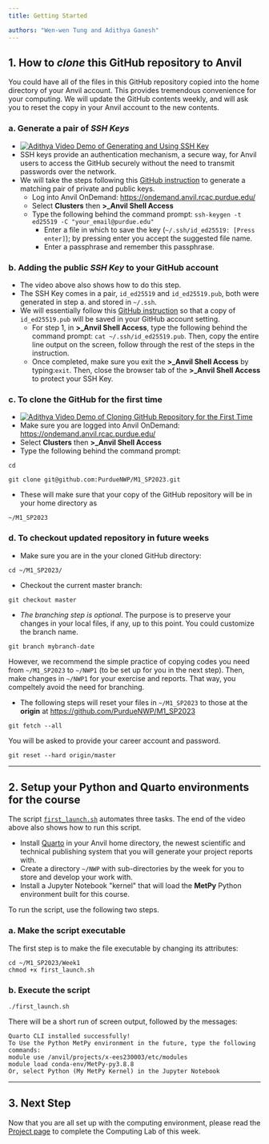 ```yaml
---
title: Getting Started

authors: "Wen-wen Tung and Adithya Ganesh"
---
```


## 1. How to *clone* this GitHub repository to Anvil

You could have all of the files in this GitHub repository copied into the home directory of your Anvil account. This provides tremendous convenience for your computing. We will update the GitHub contents weekly, and will ask you to reset the copy in your Anvil account to the new contents.

### a. Generate a pair of *SSH Keys*

 - [![Adithya Video Demo of Generating and Using SSH Key ](http://img.youtube.com/vi/YOUTUBE_VIDEO_ID_HERE/0.jpg)](http://www.youtube.com/watch?v=YOUTUBE_VIDEO_ID_HERE "Video Title")
 -  SSH keys provide an authentication mechanism, a secure way, for Anvil users to access the GitHub securely without the need to transmit passwords over the network.  
 - We will take the steps following this [GitHub instruction](https://docs.github.com/en/authentication/connecting-to-github-with-ssh/generating-a-new-ssh-key-and-adding-it-to-the-ssh-agent#generating-a-new-ssh-key) to generate a matching pair of private and public keys.
   -  Log into Anvil OnDemand: https://ondemand.anvil.rcac.purdue.edu/
   -  Select **Clusters** then **\>\_Anvil Shell Access**
   -  Type the following behind the command prompt:
`ssh-keygen -t ed25519 -C "your_email@purdue.edu"`
      - Enter a file in which to save the key (`~/.ssh/id_ed25519: [Press enter]`); by pressing enter you accept the suggested file name.
      - Enter a passphrase and remember this passphrase.


### b. Adding the public *SSH Key* to your GitHub account

 - The video above also shows how to do this step.
 - The SSH Key comes in a pair, `id_ed25519` and `id_ed25519.pub`, both were generated in step a. and stored in `~/.ssh`.
 - We will essentially follow this [GitHub instruction](https://docs.github.com/en/authentication/connecting-to-github-with-ssh/adding-a-new-ssh-key-to-your-github-account#adding-a-new-s[…]to-your-account) so that a copy of `id_ed25519.pub` will be saved in your GitHub account setting.
     - For step 1, in **\>\_Anvil Shell Access**, type the following behind the command prompt: `cat ~/.ssh/id_ed25519.pub`. Then, copy the entire line output on the screen, follow through the rest of the steps in the instruction.
     - Once completed, make sure you exit the **\>\_Anvil Shell Access** by typing:`exit`. Then, close the browser tab of the **\>\_Anvil Shell Access** to protect your SSH Key.

### c. To clone the GitHub for the first time

 -  [![Adithya Video Demo of Cloning GitHub Repository for the First Time](http://img.youtube.com/vi/9qNy9kjZ29Q/0.jpg)](https://mediaspace.itap.purdue.edu/media/Local+Environment+Setup/1_sgswunaa "Local Environment Setup")
 -  Make sure you are logged into Anvil OnDemand: https://ondemand.anvil.rcac.purdue.edu/
 -  Select **Clusters** then **\>\_Anvil Shell Access**
 -  Type the following behind the command prompt:

```
cd

git clone git@github.com:PurdueNWP/M1_SP2023.git
```

 -  These will make sure that your copy of the GitHub repository will be in your home directory as
```
~/M1_SP2023
```

### d. To checkout updated repository in future weeks

 - Make sure you are in the your cloned GitHub directory:
```
cd ~/M1_SP2023/
```
 - Checkout the current master branch:
```
git checkout master
```
 - *The branching step is optional*. The purpose is to preserve your changes in your local files, if any, up to this point. You could customize the branch name.
```
git branch mybranch-date
```
However, we recommend the simple practice of copying codes you need from `~/M1_SP2023` to `~/NWP1` (to be set up for you in the next step). Then, make changes in `~/NWP1` for your exercise and reports. That way, you compeltely avoid the need for branching.

 - The following steps will reset your files in `~/M1_SP2023` to those at the **origin** at https://github.com/PurdueNWP/M1_SP2023

```
git fetch --all
```
You will be asked to provide your career account and password.

```
git reset --hard origin/master
```

---

## 2. Setup your Python and Quarto environments for the course

The script [`first_launch.sh`](first_launch.sh) automates three tasks. The end of the video above also shows how to run this script.

 - Install [Quarto](https://quarto.org) in your Anvil home directory, the newest scientific and technical publishing system that you will generate your project reports with. 
 - Create a directory `~/NWP` with sub-directories by the week for you to store and develop your work with.
 - Install a Jupyter Notebook "kernel" that will load the **MetPy** Python environment built for this course.
 
To run the script, use the following two steps. 

### a. Make the script executable
The first step is to make the file executable by changing its attributes:

```
cd ~/M1_SP2023/Week1
chmod +x first_launch.sh
```

### b. Execute the script

```
./first_launch.sh
```

There will be a short run of screen output, followed by the messages:

```
Quarto CLI installed successfully!
To Use the Python MetPy environment in the future, type the following commands:
module use /anvil/projects/x-ees230003/etc/modules
module load conda-env/MetPy-py3.8.8
Or, select Python (My MetPy Kernel) in the Jupyter Notebook
```

---

## 3. Next Step

Now that you are all set up with the computing environment, please read the [Project page](project.md) to complete the Computing Lab of this week.